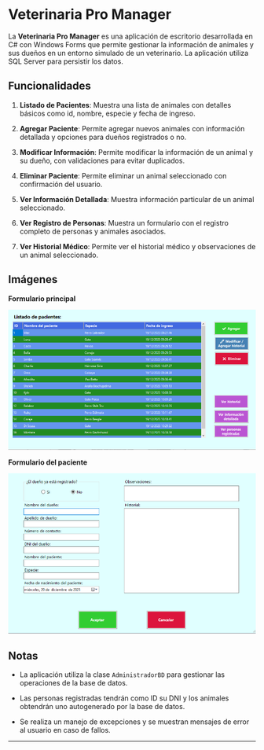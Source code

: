 # Veterinaria Pro Manager

La **Veterinaria Pro Manager** es una aplicación de escritorio desarrollada en C# con Windows Forms que permite gestionar la información de animales y sus dueños en un entorno simulado de un veterinario. La aplicación utiliza SQL Server para persistir los datos.

## Funcionalidades

1. **Listado de Pacientes**: Muestra una lista de animales con detalles básicos como id, nombre, especie y fecha de ingreso.

2. **Agregar Paciente**: Permite agregar nuevos animales con información detallada y opciones para dueños registrados o no.

3. **Modificar Información**: Permite modificar la información de un animal y su dueño, con validaciones para evitar duplicados.

4. **Eliminar Paciente**: Permite eliminar un animal seleccionado con confirmación del usuario.

5. **Ver Información Detallada**: Muestra información particular de un animal seleccionado.

6. **Ver Registro de Personas**: Muestra un formulario con el registro completo de personas y animales asociados.

7. **Ver Historial Médico**: Permite ver el historial médico y observaciones de un animal seleccionado.

## Imágenes
**Formulario principal**

![Formulario principal](imagenes/form_main.png)

**Formulario del paciente**

![Formulario paciente](imagenes/form_paciente.png)

## Notas

- La aplicación utiliza la clase `AdministradorBD` para gestionar las operaciones de la base de datos.

- Las personas registradas tendrán como ID su DNI y los animales obtendrán uno autogenerado por la base de datos.

- Se realiza un manejo de excepciones y se muestran mensajes de error al usuario en caso de fallos.
---

